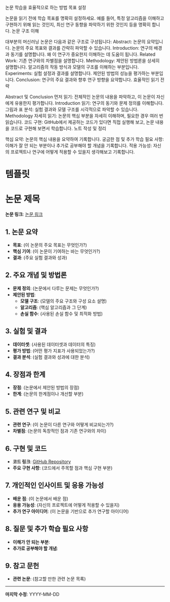 논문 학습을 효율적으로 하는 방법
목표 설정

논문을 읽기 전에 학습 목표를 명확히 설정하세요. 예를 들어, 특정 알고리즘을 이해하고 구현하기 위해 읽는 것인지, 최신 연구 동향을 파악하기 위한 것인지 등을 명확히 합니다.
논문 구조 이해

대부분의 머신러닝 논문은 다음과 같은 구조로 구성됩니다:
Abstract: 논문의 요약입니다. 논문의 주요 목표와 결과를 간략히 파악할 수 있습니다.
Introduction: 연구의 배경과 동기를 설명합니다. 왜 이 연구가 중요한지 이해하는 데 도움이 됩니다.
Related Work: 기존 연구와의 차별점을 설명합니다.
Methodology: 제안된 방법론을 상세히 설명합니다. 알고리즘의 작동 방식과 모델의 구조를 이해하는 부분입니다.
Experiments: 실험 설정과 결과를 설명합니다. 제안된 방법의 성능을 평가하는 부분입니다.
Conclusion: 연구의 주요 결과와 향후 연구 방향을 요약합니다.
효율적인 읽기 전략

Abstract 및 Conclusion 먼저 읽기: 전체적인 논문의 내용을 파악하고, 이 논문이 자신에게 유용한지 평가합니다.
Introduction 읽기: 연구의 동기와 문제 정의를 이해합니다.
그림과 표 분석: 실험 결과와 모델 구조를 시각적으로 파악할 수 있습니다.
Methodology 자세히 읽기: 논문의 핵심 부분을 자세히 이해하며, 필요한 경우 여러 번 읽습니다.
코드 구현: GitHub에서 제공하는 코드가 있다면 직접 실행해 보고, 논문 내용을 코드로 구현해 보면서 학습합니다.
노트 작성 및 정리

핵심 요약: 논문의 핵심 내용을 요약하여 기록합니다.
궁금한 점 및 추가 학습 필요 사항: 이해가 잘 안 되는 부분이나 추가로 공부해야 할 개념을 기록합니다.
적용 가능성: 자신의 프로젝트나 연구에 어떻게 적용할 수 있을지 생각해보고 기록합니다.

# 템플릿

# 논문 제목
**논문 링크**: [논문 링크](URL)

## 1. 논문 요약
- **목표**: (이 논문의 주요 목표는 무엇인가?)
- **핵심 기여**: (이 논문이 기여하는 바는 무엇인가?)
- **결과**: (주요 실험 결과와 성과)

## 2. 주요 개념 및 방법론
- **문제 정의**: (논문에서 다루는 문제는 무엇인가?)
- **제안된 방법**: 
  - **모델 구조**: (모델의 주요 구조와 구성 요소 설명)
  - **알고리즘**: (핵심 알고리즘과 그 단계)
  - **손실 함수**: (사용된 손실 함수 및 최적화 방법)
  
## 3. 실험 및 결과
- **데이터셋**: (사용된 데이터셋과 데이터의 특징)
- **평가 방법**: (어떤 평가 지표가 사용되었는가?)
- **결과 분석**: (실험 결과와 성과에 대한 분석)

## 4. 장점과 한계
- **장점**: (논문에서 제안된 방법의 장점)
- **한계**: (논문의 한계점이나 개선할 부분)

## 5. 관련 연구 및 비교
- **관련 연구**: (이 논문이 다른 연구와 어떻게 비교되는가?)
- **차별점**: (논문의 독창적인 점과 기존 연구와의 차이)

## 6. 구현 및 코드
- **코드 링크**: [GitHub Repository](URL)
- **주요 구현 사항**: (코드에서 주목할 점과 핵심 구현 부분)

## 7. 개인적인 인사이트 및 응용 가능성
- **배운 점**: (이 논문에서 배운 점)
- **응용 가능성**: (자신의 프로젝트에 어떻게 적용할 수 있을지)
- **추가 연구 아이디어**: (이 논문을 기반으로 추가 연구할 아이디어)

## 8. 질문 및 추가 학습 필요 사항
- **이해가 안 되는 부분**: 
- **추가로 공부해야 할 개념**: 

## 9. 참고 문헌
- **관련 논문**: (참고할 만한 관련 논문 목록)

---

**마지막 수정**: YYYY-MM-DD
